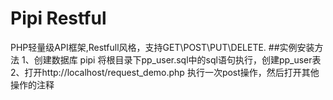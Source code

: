 # Pipi Restful
PHP轻量级API框架,Restfull风格，支持GET\POST\PUT\DELETE.
##实例安装方法
1、创建数据库 pipi 将根目录下pp_user.sql中的sql语句执行，创建pp_user表<br/>
2、打开http://localhost/request_demo.php 执行一次post操作，然后打开其他操作的注释<br/>
